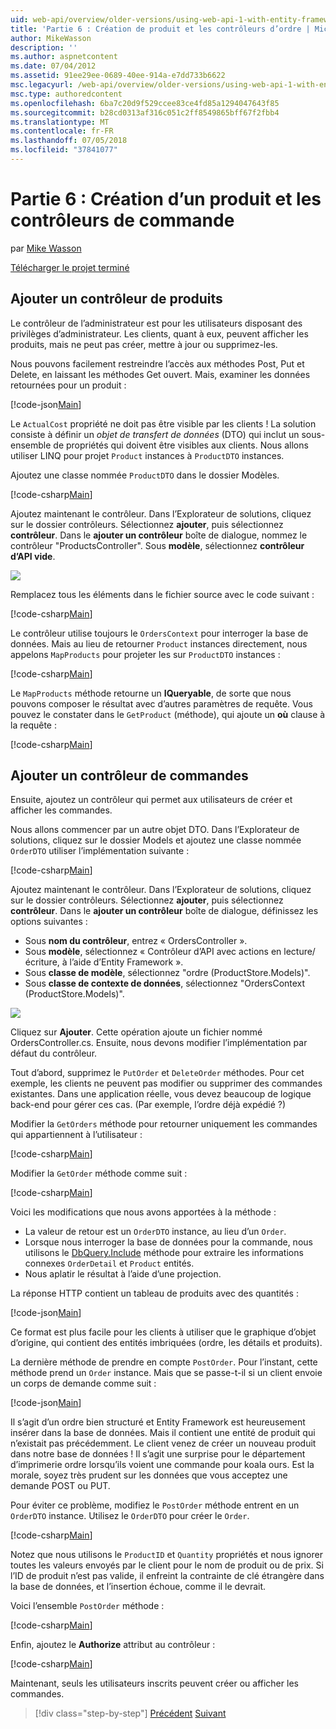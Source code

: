 ```yaml
---
uid: web-api/overview/older-versions/using-web-api-1-with-entity-framework-5/using-web-api-with-entity-framework-part-6
title: 'Partie 6 : Création de produit et les contrôleurs d’ordre | Microsoft Docs'
author: MikeWasson
description: ''
ms.author: aspnetcontent
ms.date: 07/04/2012
ms.assetid: 91ee29ee-0689-40ee-914a-e7dd733b6622
msc.legacyurl: /web-api/overview/older-versions/using-web-api-1-with-entity-framework-5/using-web-api-with-entity-framework-part-6
msc.type: authoredcontent
ms.openlocfilehash: 6ba7c20d9f529ccee83ce4fd85a1294047643f85
ms.sourcegitcommit: b28cd0313af316c051c2ff8549865bff67f2fbb4
ms.translationtype: MT
ms.contentlocale: fr-FR
ms.lasthandoff: 07/05/2018
ms.locfileid: "37841077"
---
```

<a name="part-6-creating-product-and-order-controllers"></a>Partie 6 : Création d’un produit et les contrôleurs de commande
====================
par [Mike Wasson](https://github.com/MikeWasson)

[Télécharger le projet terminé](http://code.msdn.microsoft.com/ASP-NET-Web-API-with-afa30545)

## <a name="add-a-products-controller"></a>Ajouter un contrôleur de produits

Le contrôleur de l’administrateur est pour les utilisateurs disposant des privilèges d’administrateur. Les clients, quant à eux, peuvent afficher les produits, mais ne peut pas créer, mettre à jour ou supprimez-les.

Nous pouvons facilement restreindre l’accès aux méthodes Post, Put et Delete, en laissant les méthodes Get ouvert. Mais, examiner les données retournées pour un produit :

[!code-json[Main](using-web-api-with-entity-framework-part-6/samples/sample1.json?highlight=1)]

Le `ActualCost` propriété ne doit pas être visible par les clients ! La solution consiste à définir un *objet de transfert de données* (DTO) qui inclut un sous-ensemble de propriétés qui doivent être visibles aux clients. Nous allons utiliser LINQ pour projet `Product` instances à `ProductDTO` instances.

Ajoutez une classe nommée `ProductDTO` dans le dossier Modèles.

[!code-csharp[Main](using-web-api-with-entity-framework-part-6/samples/sample2.cs)]

Ajoutez maintenant le contrôleur. Dans l’Explorateur de solutions, cliquez sur le dossier contrôleurs. Sélectionnez **ajouter**, puis sélectionnez **contrôleur**. Dans le **ajouter un contrôleur** boîte de dialogue, nommez le contrôleur &quot;ProductsController&quot;. Sous **modèle**, sélectionnez **contrôleur d’API vide**.

![](using-web-api-with-entity-framework-part-6/_static/image1.png)

Remplacez tous les éléments dans le fichier source avec le code suivant :

[!code-csharp[Main](using-web-api-with-entity-framework-part-6/samples/sample3.cs)]

Le contrôleur utilise toujours le `OrdersContext` pour interroger la base de données. Mais au lieu de retourner `Product` instances directement, nous appelons `MapProducts` pour projeter les sur `ProductDTO` instances :

[!code-csharp[Main](using-web-api-with-entity-framework-part-6/samples/sample4.cs?highlight=1)]

Le `MapProducts` méthode retourne un **IQueryable**, de sorte que nous pouvons composer le résultat avec d’autres paramètres de requête. Vous pouvez le constater dans le `GetProduct` (méthode), qui ajoute un **où** clause à la requête :

[!code-csharp[Main](using-web-api-with-entity-framework-part-6/samples/sample5.cs?highlight=2)]

## <a name="add-an-orders-controller"></a>Ajouter un contrôleur de commandes

Ensuite, ajoutez un contrôleur qui permet aux utilisateurs de créer et afficher les commandes.

Nous allons commencer par un autre objet DTO. Dans l’Explorateur de solutions, cliquez sur le dossier Models et ajoutez une classe nommée `OrderDTO` utiliser l’implémentation suivante :

[!code-csharp[Main](using-web-api-with-entity-framework-part-6/samples/sample6.cs)]

Ajoutez maintenant le contrôleur. Dans l’Explorateur de solutions, cliquez sur le dossier contrôleurs. Sélectionnez **ajouter**, puis sélectionnez **contrôleur**. Dans le **ajouter un contrôleur** boîte de dialogue, définissez les options suivantes :

- Sous **nom du contrôleur**, entrez « OrdersController ».
- Sous **modèle**, sélectionnez « Contrôleur d’API avec actions en lecture/écriture, à l’aide d’Entity Framework ».
- Sous **classe de modèle**, sélectionnez &quot;ordre (ProductStore.Models)&quot;.
- Sous **classe de contexte de données**, sélectionnez &quot;OrdersContext (ProductStore.Models)&quot;.

![](using-web-api-with-entity-framework-part-6/_static/image2.png)

Cliquez sur **Ajouter**. Cette opération ajoute un fichier nommé OrdersController.cs. Ensuite, nous devons modifier l’implémentation par défaut du contrôleur.

Tout d’abord, supprimez le `PutOrder` et `DeleteOrder` méthodes. Pour cet exemple, les clients ne peuvent pas modifier ou supprimer des commandes existantes. Dans une application réelle, vous devez beaucoup de logique back-end pour gérer ces cas. (Par exemple, l’ordre déjà expédié ?)

Modifier la `GetOrders` méthode pour retourner uniquement les commandes qui appartiennent à l’utilisateur :

[!code-csharp[Main](using-web-api-with-entity-framework-part-6/samples/sample7.cs)]

Modifier la `GetOrder` méthode comme suit :

[!code-csharp[Main](using-web-api-with-entity-framework-part-6/samples/sample8.cs)]

Voici les modifications que nous avons apportées à la méthode :

- La valeur de retour est un `OrderDTO` instance, au lieu d’un `Order`.
- Lorsque nous interroger la base de données pour la commande, nous utilisons le [DbQuery.Include](https://msdn.microsoft.com/library/gg696395) méthode pour extraire les informations connexes `OrderDetail` et `Product` entités.
- Nous aplatir le résultat à l’aide d’une projection.

La réponse HTTP contient un tableau de produits avec des quantités :

[!code-json[Main](using-web-api-with-entity-framework-part-6/samples/sample9.json)]

Ce format est plus facile pour les clients à utiliser que le graphique d’objet d’origine, qui contient des entités imbriquées (ordre, les détails et produits).

La dernière méthode de prendre en compte `PostOrder`. Pour l’instant, cette méthode prend un `Order` instance. Mais que se passe-t-il si un client envoie un corps de demande comme suit :

[!code-json[Main](using-web-api-with-entity-framework-part-6/samples/sample10.json)]

Il s’agit d’un ordre bien structuré et Entity Framework est heureusement insérer dans la base de données. Mais il contient une entité de produit qui n’existait pas précédemment. Le client venez de créer un nouveau produit dans notre base de données ! Il s’agit une surprise pour le département d’imprimerie ordre lorsqu’ils voient une commande pour koala ours. Est la morale, soyez très prudent sur les données que vous acceptez une demande POST ou PUT.

Pour éviter ce problème, modifiez le `PostOrder` méthode entrent en un `OrderDTO` instance. Utilisez le `OrderDTO` pour créer le `Order`.

[!code-csharp[Main](using-web-api-with-entity-framework-part-6/samples/sample11.cs)]

Notez que nous utilisons le `ProductID` et `Quantity` propriétés et nous ignorer toutes les valeurs envoyés par le client pour le nom de produit ou de prix. Si l’ID de produit n’est pas valide, il enfreint la contrainte de clé étrangère dans la base de données, et l’insertion échoue, comme il le devrait.

Voici l’ensemble `PostOrder` méthode :

[!code-csharp[Main](using-web-api-with-entity-framework-part-6/samples/sample12.cs)]

Enfin, ajoutez le **Authorize** attribut au contrôleur :

[!code-csharp[Main](using-web-api-with-entity-framework-part-6/samples/sample13.cs)]

Maintenant, seuls les utilisateurs inscrits peuvent créer ou afficher les commandes.

> [!div class="step-by-step"]
> [Précédent](using-web-api-with-entity-framework-part-5.md)
> [Suivant](using-web-api-with-entity-framework-part-7.md)

